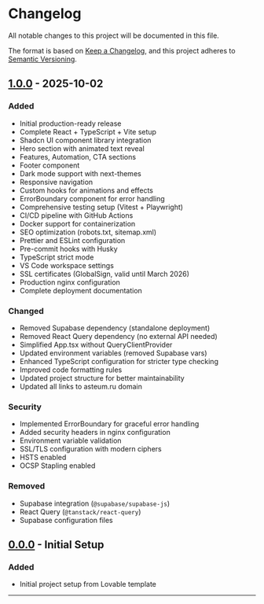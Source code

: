 # Changelog

All notable changes to this project will be documented in this file.

The format is based on [Keep a Changelog](https://keepachangelog.com/en/1.0.0/),
and this project adheres to [Semantic Versioning](https://semver.org/spec/v2.0.0.html).

## [1.0.0] - 2025-10-02

### Added

- Initial production-ready release
- Complete React + TypeScript + Vite setup
- Shadcn UI component library integration
- Hero section with animated text reveal
- Features, Automation, CTA sections
- Footer component
- Dark mode support with next-themes
- Responsive navigation
- Custom hooks for animations and effects
- ErrorBoundary component for error handling
- Comprehensive testing setup (Vitest + Playwright)
- CI/CD pipeline with GitHub Actions
- Docker support for containerization
- SEO optimization (robots.txt, sitemap.xml)
- Prettier and ESLint configuration
- Pre-commit hooks with Husky
- TypeScript strict mode
- VS Code workspace settings
- SSL certificates (GlobalSign, valid until March 2026)
- Production nginx configuration
- Complete deployment documentation

### Changed

- Removed Supabase dependency (standalone deployment)
- Removed React Query dependency (no external API needed)
- Simplified App.tsx without QueryClientProvider
- Updated environment variables (removed Supabase vars)
- Enhanced TypeScript configuration for stricter type checking
- Improved code formatting rules
- Updated project structure for better maintainability
- Updated all links to asteum.ru domain

### Security

- Implemented ErrorBoundary for graceful error handling
- Added security headers in nginx configuration
- Environment variable validation
- SSL/TLS configuration with modern ciphers
- HSTS enabled
- OCSP Stapling enabled

### Removed

- Supabase integration (`@supabase/supabase-js`)
- React Query (`@tanstack/react-query`)
- Supabase configuration files

## [0.0.0] - Initial Setup

### Added

- Initial project setup from Lovable template

---

[1.0.0]: https://github.com/asteum/asteum-process-flow/releases/tag/v1.0.0
[0.0.0]: https://github.com/asteum/asteum-process-flow/releases/tag/v0.0.0
